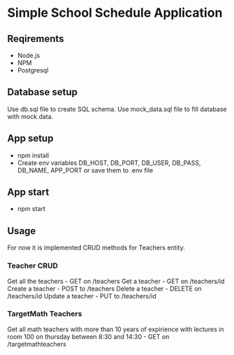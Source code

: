# Simple School Schedule Application

## Reqirements

- Node.js
- NPM
- Postgresql

## Database setup

Use db.sql file to create SQL schema.
Use mock_data.sql file to fill database with mock data.

## App setup

- npm install
- Create env variables DB_HOST, DB_PORT, DB_USER, DB_PASS, DB_NAME, APP_PORT or save them to .env file

## App start

- npm start

## Usage

For now it is implemented CRUD methods for Teachers entity.

### Teacher CRUD

Get all the teachers - GET on /teachers
Get a teacher - GET on /teachers/id
Create a teacher - POST to /teachers
Delete a teacher - DELETE on /teachers/id
Update a teacher - PUT to /teachers/id

### TargetMath Teachers

Get all math teachers with more than 10 years of expirience with lectures in room 100 on thursday between 8:30 and 14:30 - GET on /targetmathteachers
